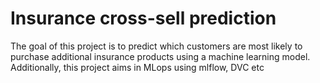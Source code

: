 # Insurance cross-sell prediction
The goal of this project is to predict which customers are most likely to purchase additional insurance products using 
a machine learning model. Additionally, this project aims in MLops using mlflow, DVC etc
